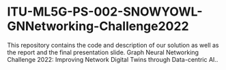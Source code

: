 # ITU-ML5G-PS-002-SNOWYOWL-GNNetworking-Challenge2022
This repository contains the code and description of our solution as well as the report and the final presentation slide. Graph Neural Networking Challenge 2022: Improving Network Digital Twins through Data-centric AI..
